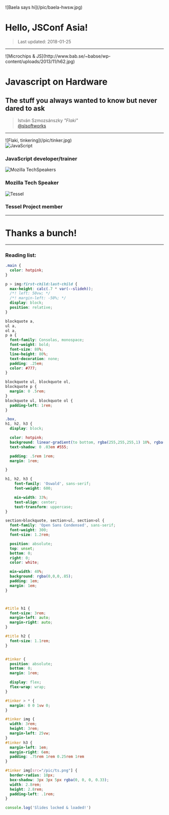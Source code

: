 [](#opening)

<picture class=bg>
![Baela says hi](/pic/baela-hwsw.jpg)
</picture>

# Hello, JSConf Asia!

> Last updated: 2018-01-25

---
[](#title)

<picture class=bg>
![Microchips & JS](http://www.bab.se/~babse/wp-content/uploads/2013/11/h62.jpg)
</picture>

# Javascript on Hardware
## The stuff you always wanted to know but never dared to ask


> István Szmozsánszky _"Flaki"_  
> [@slsoftworks](https://twitter.com/slsoftworks)

---
[](#whoami)

<picture class=bg>
![Flaki, tinkering](/pic/tinker.jpg)
</picture>

<div id=tinker>
  <img alt="JavaScript" src="/pic/js.png">
  <h3>JavaScript developer/trainer</h3>

  <img alt="Mozilla TechSpeakers" src="/pic/ts.png">
  <h3>Mozilla Tech Speaker</h3>

  <img alt="Tessel" src="/pic/tessel.png">
  <h3>Tessel Project member</h3>
</div>

---

# Thanks a bunch!

---

### Reading list:



```css
.main {
  color: hotpink;
}

p > img:first-child:last-child {
  max-height: calc(.7 * var(--slideh));
  /*! left: 50vw; */
  /*! margin-left: -50%; */
  display: block;
  position: relative;
}

blockquote a,
ul a,
ol a,
p a {
  font-family: Consolas, monospace;
  font-weight: bold;
  font-size: 80%;
  line-height: 80%;
  text-decoration: none;
  padding: .25em;
  color: #777;
}

blockquote ul, blockquote ol,
blockquote p {
  margin: 0 .5rem;
}
blockquote ul, blockquote ol {
  padding-left: 1rem;
}

.box,
h1, h2, h3 {
  display: block;

  color: hotpink;
  background: linear-gradient(to bottom, rgba(255,255,255,1) 10%, rgba(255,255,255,0.85)) transparent;
  text-shadow: 0 .03em #555;

  padding: .5rem 1rem;
  margin: 1rem;

}

h1, h2, h3 {
	font-family: 'Oswald', sans-serif;
	font-weight: 600;

	min-width: 33%;
	text-align: center;
	text-transform: uppercase;
}

section>blockquote, section>ul, section>ol {
  font-family: 'Open Sans Condensed', sans-serif;
  font-weight: 300;
  font-size: 1.2rem;

  position: absolute;
  top: unset;
  bottom: 0;
  right: 0;
  color: white;

  min-width: 40%;
  background: rgba(0,0,0,.85);
  padding: 1em;
  margin: 1em;
}



#title h1 {
  font-size: 3rem;
  margin-left: auto;
  margin-right: auto;
}

#title h2 {
  font-size: 1.1rem;
}


#tinker {
  position: absolute;
  bottom: 0;
  margin: 1rem;

  display: flex;
  flex-wrap: wrap;
}

#tinker > * {
  margin: 0 0 1vw 0;
}

#tinker img {
  width: 3rem;
  height: 3rem;
  margin-left: 25vw;
}
#tinker h3 {
  margin-left: 1em;
  margin-right: 6em;
  padding: .75rem 1rem 0.25rem 1rem
}

#tinker img[src="/pic/ts.png"] {
  border-radius: 10px;
  box-shadow: 3px 3px 5px rgba(0, 0, 0, 0.33);
  width: 2.8rem;
  height: 2.8rem;
  padding-left: .1rem;
}
```

```js
console.log('Slides locked & loaded!')
```

